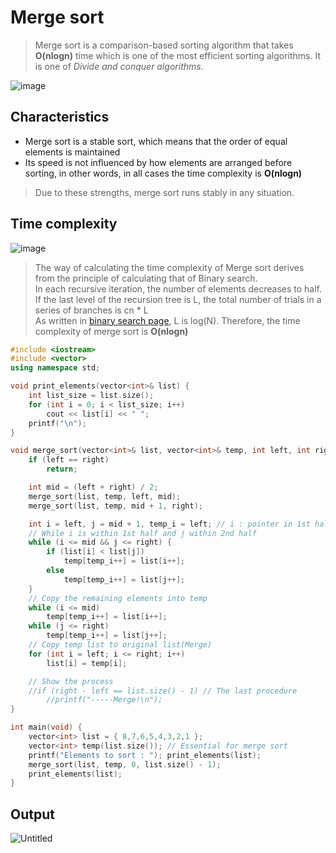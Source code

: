 # Merge sort
>Merge sort is a comparison-based sorting algorithm that takes **O(nlogn)** time which is one of the most efficient sorting algorithms. It is one of *Divide and conquer algorithms*.<br>

![image](https://user-images.githubusercontent.com/67142421/149567895-7ef189fb-abcd-4430-bf6a-5cef1dd9ea8f.png)

## Characteristics
* Merge sort is a stable sort, which means that the order of equal elements is maintained
* Its speed is not influenced by how elements are arranged before sorting, in other words, in all cases the time complexity is **O(nlogn)**
>Due to these strengths, merge sort runs stably in any situation.

## Time complexity
![image](https://user-images.githubusercontent.com/67142421/158380312-a1b7a32a-5230-4ae7-b50b-f9d47e2dbdb8.png)

>The way of calculating the time complexity of Merge sort derives from the principle of calculating that of Binary search.<br>
>In each recursive iteration, the number of elements decreases to half. If the last level of the recursion tree is L, the total number of trials in a series of branches is cn * L<br>
>As written in [binary search page](https://github.com/vacu9708/Algorithm/tree/main/Searching%20algorithm/Binary%20search), L is log(N). 
>Therefore, the time complexity of merge sort is **O(nlogn)**

~~~c++
#include <iostream>
#include <vector>
using namespace std;

void print_elements(vector<int>& list) {
	int list_size = list.size();
	for (int i = 0; i < list_size; i++)
		cout << list[i] << " ";
	printf("\n");
}

void merge_sort(vector<int>& list, vector<int>& temp, int left, int right) {
	if (left == right)
		return;

	int mid = (left + right) / 2;
	merge_sort(list, temp, left, mid);
	merge_sort(list, temp, mid + 1, right);

	int i = left, j = mid + 1, temp_i = left; // i : pointer in 1st half / j : pointer in 2nd half
	// While i is within 1st half and j within 2nd half
	while (i <= mid && j <= right) {
		if (list[i] < list[j])
			temp[temp_i++] = list[i++];
		else
			temp[temp_i++] = list[j++];
	}
	// Copy the remaining elements into temp
	while (i <= mid) 
		temp[temp_i++] = list[i++];
	while (j <= right)
		temp[temp_i++] = list[j++];
	// Copy temp list to original list(Merge)
	for (int i = left; i <= right; i++)
		list[i] = temp[i];

	// Show the process
	//if (right - left == list.size() - 1) // The last procedure
		//printf("-----Merge!\n");
}

int main(void) {
	vector<int> list = { 8,7,6,5,4,3,2,1 };
	vector<int> temp(list.size()); // Essential for merge sort
	printf("Elements to sort : "); print_elements(list);
	merge_sort(list, temp, 0, list.size() - 1);
	print_elements(list);
}
~~~

## Output
![Untitled](https://user-images.githubusercontent.com/67142421/149567500-2f875e4e-c74e-4f25-b498-3ec84f0937b2.png)
